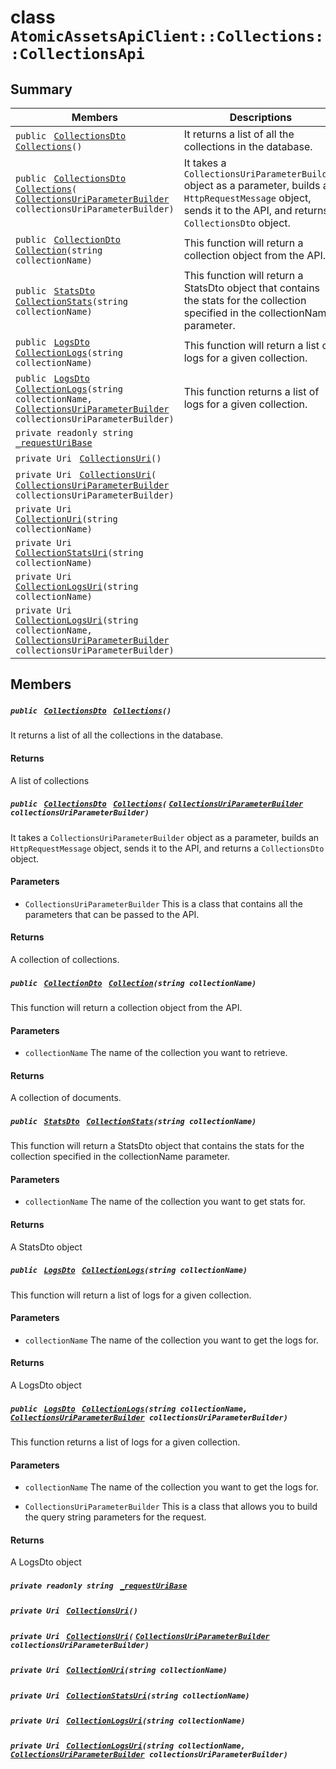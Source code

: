 # class `AtomicAssetsApiClient::Collections::CollectionsApi` 

## Summary

 Members                                | Descriptions                                
----------------------------------------|---------------------------------------------
`public ` [`CollectionsDto`](.github/workflows/documentation/md/AtomicAssetsApiClient--Collections--CollectionsDto.md#class_atomic_assets_api_client_1_1_collections_1_1_collections_dto)` ` [`Collections`](#class_atomic_assets_api_client_1_1_collections_1_1_collections_api_1a99d55526cbe148310bd140c1ea21e97a)`()` | It returns a list of all the collections in the database.
`public ` [`CollectionsDto`](.github/workflows/documentation/md/AtomicAssetsApiClient--Collections--CollectionsDto.md#class_atomic_assets_api_client_1_1_collections_1_1_collections_dto)` ` [`Collections`](#class_atomic_assets_api_client_1_1_collections_1_1_collections_api_1a91e42b46049a909a59bec675cf5781c4)`(` [`CollectionsUriParameterBuilder`](.github/workflows/documentation/md/AtomicAssetsApiClient--Collections--CollectionsUriParameterBuilder.md#class_atomic_assets_api_client_1_1_collections_1_1_collections_uri_parameter_builder)` collectionsUriParameterBuilder)` | It takes a `CollectionsUriParameterBuilder` object as a parameter, builds an `HttpRequestMessage` object, sends it to the API, and returns a `CollectionsDto` object.
`public ` [`CollectionDto`](.github/workflows/documentation/md/AtomicAssetsApiClient--Collections--CollectionDto.md#class_atomic_assets_api_client_1_1_collections_1_1_collection_dto)` ` [`Collection`](#class_atomic_assets_api_client_1_1_collections_1_1_collections_api_1ae19d5cdb32cdec1b8fb41d58da4fa66f)`(string collectionName)` | This function will return a collection object from the API.
`public ` [`StatsDto`](.github/workflows/documentation/md/AtomicAssetsApiClient--StatsDto.md#class_atomic_assets_api_client_1_1_stats_dto)` ` [`CollectionStats`](#class_atomic_assets_api_client_1_1_collections_1_1_collections_api_1aaa047ee05af9518ee76cd7c56d17d35b)`(string collectionName)` | This function will return a StatsDto object that contains the stats for the collection specified in the collectionName parameter.
`public ` [`LogsDto`](.github/workflows/documentation/md/AtomicAssetsApiClient--LogsDto.md#class_atomic_assets_api_client_1_1_logs_dto)` ` [`CollectionLogs`](#class_atomic_assets_api_client_1_1_collections_1_1_collections_api_1ae459db65d80a896ba3ca50df6099e51c)`(string collectionName)` | This function will return a list of logs for a given collection.
`public ` [`LogsDto`](.github/workflows/documentation/md/AtomicAssetsApiClient--LogsDto.md#class_atomic_assets_api_client_1_1_logs_dto)` ` [`CollectionLogs`](#class_atomic_assets_api_client_1_1_collections_1_1_collections_api_1ab837b276acda594ee59a32bbcfa3899b)`(string collectionName, ` [`CollectionsUriParameterBuilder`](.github/workflows/documentation/md/AtomicAssetsApiClient--Collections--CollectionsUriParameterBuilder.md#class_atomic_assets_api_client_1_1_collections_1_1_collections_uri_parameter_builder)` collectionsUriParameterBuilder)` | This function returns a list of logs for a given collection.
`private readonly string ` [`_requestUriBase`](#class_atomic_assets_api_client_1_1_collections_1_1_collections_api_1a1854c4909a1013a684af16fb52e8a387) | 
`private Uri ` [`CollectionsUri`](#class_atomic_assets_api_client_1_1_collections_1_1_collections_api_1a07e4028b75613f3c27b168e278447f34)`()` | 
`private Uri ` [`CollectionsUri`](#class_atomic_assets_api_client_1_1_collections_1_1_collections_api_1a1e26b6852994d59587b8fa84fafaac3d)`(` [`CollectionsUriParameterBuilder`](.github/workflows/documentation/md/AtomicAssetsApiClient--Collections--CollectionsUriParameterBuilder.md#class_atomic_assets_api_client_1_1_collections_1_1_collections_uri_parameter_builder)` collectionsUriParameterBuilder)` | 
`private Uri ` [`CollectionUri`](#class_atomic_assets_api_client_1_1_collections_1_1_collections_api_1aff56cb901f7ea42535fe8f007c9d4ae4)`(string collectionName)` | 
`private Uri ` [`CollectionStatsUri`](#class_atomic_assets_api_client_1_1_collections_1_1_collections_api_1a7937ea6f21a012bd204d562b6291b5dd)`(string collectionName)` | 
`private Uri ` [`CollectionLogsUri`](#class_atomic_assets_api_client_1_1_collections_1_1_collections_api_1a877ce097f0c95c800d21e40f42434e06)`(string collectionName)` | 
`private Uri ` [`CollectionLogsUri`](#class_atomic_assets_api_client_1_1_collections_1_1_collections_api_1a7f81992d78f135234ecb827d51d8ce0f)`(string collectionName, ` [`CollectionsUriParameterBuilder`](.github/workflows/documentation/md/AtomicAssetsApiClient--Collections--CollectionsUriParameterBuilder.md#class_atomic_assets_api_client_1_1_collections_1_1_collections_uri_parameter_builder)` collectionsUriParameterBuilder)` | 

## Members

##### `public ` [`CollectionsDto`](.github/workflows/documentation/md/AtomicAssetsApiClient--Collections--CollectionsDto.md#class_atomic_assets_api_client_1_1_collections_1_1_collections_dto)` ` [`Collections`](#class_atomic_assets_api_client_1_1_collections_1_1_collections_api_1a99d55526cbe148310bd140c1ea21e97a)`()` 

It returns a list of all the collections in the database.

#### Returns
A list of collections

##### `public ` [`CollectionsDto`](.github/workflows/documentation/md/AtomicAssetsApiClient--Collections--CollectionsDto.md#class_atomic_assets_api_client_1_1_collections_1_1_collections_dto)` ` [`Collections`](#class_atomic_assets_api_client_1_1_collections_1_1_collections_api_1a91e42b46049a909a59bec675cf5781c4)`(` [`CollectionsUriParameterBuilder`](.github/workflows/documentation/md/AtomicAssetsApiClient--Collections--CollectionsUriParameterBuilder.md#class_atomic_assets_api_client_1_1_collections_1_1_collections_uri_parameter_builder)` collectionsUriParameterBuilder)` 

It takes a `CollectionsUriParameterBuilder` object as a parameter, builds an `HttpRequestMessage` object, sends it to the API, and returns a `CollectionsDto` object.

#### Parameters
* `CollectionsUriParameterBuilder` This is a class that contains all the parameters that can be passed to the API.

#### Returns
A collection of collections.

##### `public ` [`CollectionDto`](.github/workflows/documentation/md/AtomicAssetsApiClient--Collections--CollectionDto.md#class_atomic_assets_api_client_1_1_collections_1_1_collection_dto)` ` [`Collection`](#class_atomic_assets_api_client_1_1_collections_1_1_collections_api_1ae19d5cdb32cdec1b8fb41d58da4fa66f)`(string collectionName)` 

This function will return a collection object from the API.

#### Parameters
* `collectionName` The name of the collection you want to retrieve.

#### Returns
A collection of documents.

##### `public ` [`StatsDto`](.github/workflows/documentation/md/AtomicAssetsApiClient--StatsDto.md#class_atomic_assets_api_client_1_1_stats_dto)` ` [`CollectionStats`](#class_atomic_assets_api_client_1_1_collections_1_1_collections_api_1aaa047ee05af9518ee76cd7c56d17d35b)`(string collectionName)` 

This function will return a StatsDto object that contains the stats for the collection specified in the collectionName parameter.

#### Parameters
* `collectionName` The name of the collection you want to get stats for.

#### Returns
A StatsDto object

##### `public ` [`LogsDto`](.github/workflows/documentation/md/AtomicAssetsApiClient--LogsDto.md#class_atomic_assets_api_client_1_1_logs_dto)` ` [`CollectionLogs`](#class_atomic_assets_api_client_1_1_collections_1_1_collections_api_1ae459db65d80a896ba3ca50df6099e51c)`(string collectionName)` 

This function will return a list of logs for a given collection.

#### Parameters
* `collectionName` The name of the collection you want to get the logs for.

#### Returns
A LogsDto object

##### `public ` [`LogsDto`](.github/workflows/documentation/md/AtomicAssetsApiClient--LogsDto.md#class_atomic_assets_api_client_1_1_logs_dto)` ` [`CollectionLogs`](#class_atomic_assets_api_client_1_1_collections_1_1_collections_api_1ab837b276acda594ee59a32bbcfa3899b)`(string collectionName, ` [`CollectionsUriParameterBuilder`](.github/workflows/documentation/md/AtomicAssetsApiClient--Collections--CollectionsUriParameterBuilder.md#class_atomic_assets_api_client_1_1_collections_1_1_collections_uri_parameter_builder)` collectionsUriParameterBuilder)` 

This function returns a list of logs for a given collection.

#### Parameters
* `collectionName` The name of the collection you want to get the logs for.

* `CollectionsUriParameterBuilder` This is a class that allows you to build the query string parameters for the request.

#### Returns
A LogsDto object

##### `private readonly string ` [`_requestUriBase`](#class_atomic_assets_api_client_1_1_collections_1_1_collections_api_1a1854c4909a1013a684af16fb52e8a387) 

##### `private Uri ` [`CollectionsUri`](#class_atomic_assets_api_client_1_1_collections_1_1_collections_api_1a07e4028b75613f3c27b168e278447f34)`()` 

##### `private Uri ` [`CollectionsUri`](#class_atomic_assets_api_client_1_1_collections_1_1_collections_api_1a1e26b6852994d59587b8fa84fafaac3d)`(` [`CollectionsUriParameterBuilder`](.github/workflows/documentation/md/AtomicAssetsApiClient--Collections--CollectionsUriParameterBuilder.md#class_atomic_assets_api_client_1_1_collections_1_1_collections_uri_parameter_builder)` collectionsUriParameterBuilder)` 

##### `private Uri ` [`CollectionUri`](#class_atomic_assets_api_client_1_1_collections_1_1_collections_api_1aff56cb901f7ea42535fe8f007c9d4ae4)`(string collectionName)` 

##### `private Uri ` [`CollectionStatsUri`](#class_atomic_assets_api_client_1_1_collections_1_1_collections_api_1a7937ea6f21a012bd204d562b6291b5dd)`(string collectionName)` 

##### `private Uri ` [`CollectionLogsUri`](#class_atomic_assets_api_client_1_1_collections_1_1_collections_api_1a877ce097f0c95c800d21e40f42434e06)`(string collectionName)` 

##### `private Uri ` [`CollectionLogsUri`](#class_atomic_assets_api_client_1_1_collections_1_1_collections_api_1a7f81992d78f135234ecb827d51d8ce0f)`(string collectionName, ` [`CollectionsUriParameterBuilder`](.github/workflows/documentation/md/AtomicAssetsApiClient--Collections--CollectionsUriParameterBuilder.md#class_atomic_assets_api_client_1_1_collections_1_1_collections_uri_parameter_builder)` collectionsUriParameterBuilder)` 


